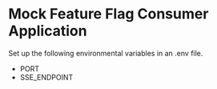 # Mock Feature Flag Consumer Application

Set up the following environmental variables in an .env file.

- PORT
- SSE_ENDPOINT
